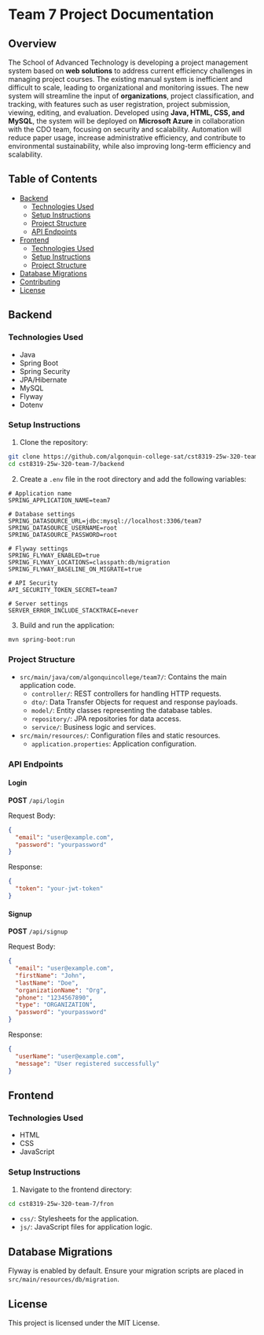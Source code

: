 # Team 7 Project Documentation

## Overview

The School of Advanced Technology is developing a project management system based on **web solutions** to address current efficiency challenges in managing project courses. The existing manual system is inefficient and difficult to scale, leading to organizational and monitoring issues. The new system will streamline the input of **organizations**, project classification, and tracking, with features such as user registration, project submission, viewing, editing, and evaluation. Developed using **Java, HTML, CSS, and MySQL**, the system will be deployed on **Microsoft Azure** in collaboration with the CDO team, focusing on security and scalability. Automation will reduce paper usage, increase administrative efficiency, and contribute to environmental sustainability, while also improving long-term efficiency and scalability.
## Table of Contents

- [Backend](#backend)
    - [Technologies Used](#technologies-used)
    - [Setup Instructions](#setup-instructions)
    - [Project Structure](#project-structure)
    - [API Endpoints](#api-endpoints)
- [Frontend](#frontend)
    - [Technologies Used](#technologies-used-1)
    - [Setup Instructions](#setup-instructions-1)
    - [Project Structure](#project-structure-1)
- [Database Migrations](#database-migrations)
- [Contributing](#contributing)
- [License](#license)

## Backend

### Technologies Used

- Java
- Spring Boot
- Spring Security
- JPA/Hibernate
- MySQL
- Flyway
- Dotenv

### Setup Instructions

1. Clone the repository:

```bash
git clone https://github.com/algonquin-college-sat/cst8319-25w-320-team-7.git
cd cst8319-25w-320-team-7/backend
```

2. Create a `.env` file in the root directory and add the following variables:

```env
# Application name
SPRING_APPLICATION_NAME=team7

# Database settings
SPRING_DATASOURCE_URL=jdbc:mysql://localhost:3306/team7
SPRING_DATASOURCE_USERNAME=root
SPRING_DATASOURCE_PASSWORD=root

# Flyway settings
SPRING_FLYWAY_ENABLED=true
SPRING_FLYWAY_LOCATIONS=classpath:db/migration
SPRING_FLYWAY_BASELINE_ON_MIGRATE=true

# API Security
API_SECURITY_TOKEN_SECRET=team7

# Server settings
SERVER_ERROR_INCLUDE_STACKTRACE=never
```

3. Build and run the application:

```bash
mvn spring-boot:run
```

### Project Structure

- `src/main/java/com/algonquincollege/team7/`: Contains the main application code.
    - `controller/`: REST controllers for handling HTTP requests.
    - `dto/`: Data Transfer Objects for request and response payloads.
    - `model/`: Entity classes representing the database tables.
    - `repository/`: JPA repositories for data access.
    - `service/`: Business logic and services.
- `src/main/resources/`: Configuration files and static resources.
    - `application.properties`: Application configuration.

### API Endpoints

#### Login

**POST** `/api/login`

Request Body:

```json
{
  "email": "user@example.com",
  "password": "yourpassword"
}
```

Response:

```json
{
  "token": "your-jwt-token"
}
```

#### Signup

**POST** `/api/signup`

Request Body:

```json
{
  "email": "user@example.com",
  "firstName": "John",
  "lastName": "Doe",
  "organizationName": "Org",
  "phone": "1234567890",
  "type": "ORGANIZATION",
  "password": "yourpassword"
}
```

Response:

```json
{
  "userName": "user@example.com",
  "message": "User registered successfully"
}
```


## Frontend

### Technologies Used

- HTML
- CSS
- JavaScript

### Setup Instructions

1. Navigate to the frontend directory:

```bash
cd cst8319-25w-320-team-7/fron
```

- `css/`: Stylesheets for the application.
- `js/`: JavaScript files for application logic.

## Database Migrations

Flyway is enabled by default. Ensure your migration scripts are placed in `src/main/resources/db/migration`.

## License

This project is licensed under the MIT License.

